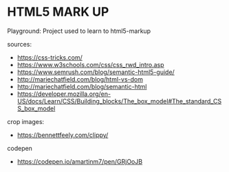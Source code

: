 # HTML5 MARK UP

Playground: Project used to learn to html5-markup

sources:
- https://css-tricks.com/
- https://www.w3schools.com/css/css_rwd_intro.asp
- https://www.semrush.com/blog/semantic-html5-guide/
- http://mariechatfield.com/blog/html-vs-dom
- http://mariechatfield.com/blog/semantic-html
- https://developer.mozilla.org/en-US/docs/Learn/CSS/Building_blocks/The_box_model#The_standard_CSS_box_model

crop images:
- https://bennettfeely.com/clippy/

codepen
- https://codepen.io/amartinm7/pen/GRjOoJB